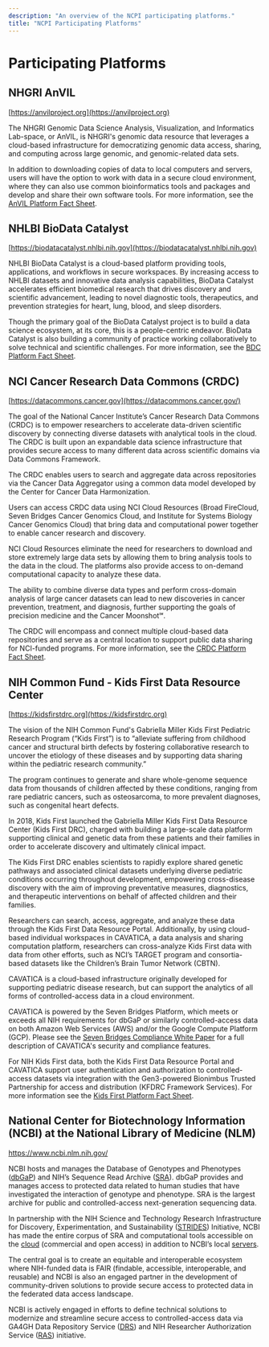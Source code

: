 ```yaml
---
description: "An overview of the NCPI participating platforms."
title: "NCPI Participating Platforms"
---
```


# Participating Platforms

## NHGRI AnVIL
[https://anvilproject.org](https://anvilproject.org) 

<socials>
<social-twitter-handle handle="useAnVIL" showbird="true"></social-twitter-handle>
<social-youtube url="https://www.youtube.com/channel/UCBbHCj7kUogAMFyBAzzzfUw"></social-youtube>
</socials>

The NHGRI Genomic Data Science Analysis, Visualization, and Informatics Lab-space, or AnVIL, is NHGRI's genomic data resource that leverages a cloud-based infrastructure for democratizing genomic data access, sharing, and computing across large genomic, and genomic-related data sets.

In addition to downloading copies of data to local computers and servers, users will have the option to work with data in a secure cloud environment, where they can also use common bioinformatics tools and packages and develop and share their own software tools. For more information, see the [AnVIL Platform Fact Sheet](/ncpi/platforms/anvil). 

## NHLBI BioData Catalyst

[https://biodatacatalyst.nhlbi.nih.gov](https://biodatacatalyst.nhlbi.nih.gov)

<socials>
<social-twitter-hashtag hashtag="BioDataCatalyst" showbird="true"></social-twitter-hashtag>
<social-youtube url="https://www.youtube.com/channel/UCGkmY5oNK8uFZzT8vV_9KgQ"></social-youtube>
</socials>

NHLBI BioData Catalyst is a cloud-based platform providing tools, applications, and workflows in secure workspaces. By increasing access to NHLBI datasets and innovative data analysis capabilities, BioData Catalyst accelerates efficient biomedical research that drives discovery and scientific advancement, leading to novel diagnostic tools, therapeutics, and prevention strategies for heart, lung, blood, and sleep disorders.

Though the primary goal of the BioData Catalyst project is to build a data science ecosystem, at its core, this is a people-centric endeavor. BioData Catalyst is also building a community of practice working collaboratively to solve technical and scientific challenges. For more information, see the [BDC Platform Fact Sheet](/ncpi/platforms/bdc).

## NCI Cancer Research Data Commons (CRDC)

[https://datacommons.cancer.gov](https://datacommons.cancer.gov/)

<socials>
<social-twitter-hashtag hashtag="NCICommons" showbird="true"></social-twitter-hashtag>
<social-twitter-handle handle="genomicscloud"></social-twitter-handle>
<social-twitter-handle handle="BroadFireCloud"></social-twitter-handle>
<social-twitter-handle handle="isb_cgc"></social-twitter-handle>
<social-youtube url="https://www.youtube.com/embed/tk1nEX2gnqk"></social-youtube>
</socials>

The goal of the National Cancer Institute’s Cancer Research Data Commons (CRDC) is to empower researchers to accelerate data-driven scientific discovery by connecting diverse datasets with analytical tools in the cloud. The CRDC is built upon an expandable data science infrastructure that provides secure access to many different data across scientific domains via Data Commons Framework.

The CRDC enables users to search and aggregate data across repositories via the Cancer Data Aggregator using a common data model developed by the Center for Cancer Data Harmonization.

Users can access CRDC data using NCI Cloud Resources (Broad FireCloud, Seven Bridges Cancer Genomics Cloud, and Institute for Systems Biology Cancer Genomics Cloud) that bring data and computational power together to enable cancer research and discovery.

NCI Cloud Resources eliminate the need for researchers to download and store extremely large data sets by allowing them to bring analysis tools to the data in the cloud. The platforms also provide access to on-demand computational capacity to analyze these data.

The ability to combine diverse data types and perform cross-domain analysis of large cancer datasets can lead to new discoveries in cancer prevention, treatment, and diagnosis, further supporting the goals of precision medicine and the Cancer Moonshot℠.

The CRDC will encompass and connect multiple cloud-based data repositories and serve as a central location to support public data sharing for NCI-funded programs. For more information, see the [CRDC Platform Fact Sheet](/ncpi/platforms/crdc).

## NIH Common Fund - Kids First Data Resource Center

[https://kidsfirstdrc.org](https://kidsfirstdrc.org)

<socials>
<social-twitter-handle handle="kidsfirstdrc" showbird="true"></social-twitter-handle>
<social-youtube url="https://www.youtube.com/channel/UCK9sPu0j4_ci4m3nNFa6gVw/featured"></social-youtube>
</socials>

The vision of the NIH Common Fund's Gabriella Miller Kids First Pediatric Research Program (“Kids First”) is to “alleviate suffering from childhood cancer and structural birth defects by fostering collaborative research to uncover the etiology of these diseases and by supporting data sharing within the pediatric research community.”

The program continues to generate and share whole-genome sequence data from thousands of children affected by these conditions, ranging from rare pediatric cancers, such as osteosarcoma, to more prevalent diagnoses, such as congenital heart defects.

In 2018, Kids First launched the Gabriella Miller Kids First Data Resource Center (Kids First DRC), charged with building a large-scale data platform supporting clinical and genetic data from these patients and their families in order to accelerate discovery and ultimately clinical impact.

The Kids First DRC enables scientists to rapidly explore shared genetic pathways and associated clinical datasets underlying diverse pediatric conditions occurring throughout development, empowering cross-disease discovery with the aim of improving preventative measures, diagnostics, and therapeutic interventions on behalf of affected children and their families.

Researchers can search, access, aggregate, and analyze these data through the Kids First Data Resource Portal. Additionally, by using cloud-based individual workspaces in CAVATICA, a data analysis and sharing computation platform, researchers can cross-analyze Kids First data with data from other efforts, such as NCI’s TARGET program and consortia-based datasets like the Children’s Brain Tumor Network (CBTN).

CAVATICA is a cloud-based infrastructure originally developed for supporting pediatric disease research, but can support the analytics of all forms of controlled-access data in a cloud environment.

CAVATICA is powered by the Seven Bridges Platform, which meets or exceeds all NIH requirements for dbGaP or similarly controlled-access data on both Amazon Web Services (AWS) and/or the Google Compute Platform (GCP). Please see the [Seven Bridges Compliance White Paper](https://www.sevenbridges.com/library/white-papers/compliance/) for a full description of CAVATICA's security and compliance features.

For NIH Kids First data, both the Kids First Data Resource Portal and CAVATICA support user authentication and authorization to controlled-access datasets via integration with the Gen3-powered Bionimbus Trusted Partnership for access and distribution (KFDRC Framework Services). For more information see the [Kids First Platform Fact Sheet](/ncpi/platforms/kf).

## National Center for Biotechnology Information (NCBI) at the National Library of Medicine (NLM)
<https://www.ncbi.nlm.nih.gov/>

<socials>
<social-twitter-handle handle="NCBI" showbird="true"></social-twitter-handle>
<social-youtube url="https://www.youtube.com/user/NLMNIH/playlists"></social-youtube>
</socials>

NCBI hosts and manages the Database of Genotypes and Phenotypes ([dbGaP](https://www.ncbi.nlm.nih.gov/gap/)) and NIH’s Sequence Read Archive ([SRA](https://www.ncbi.nlm.nih.gov/sra/)). dbGaP provides and manages access to protected data related to human studies that have investigated the interaction of genotype and phenotype. SRA is the largest archive for public and controlled-access next-generation sequencing data.

In partnership with the NIH Science and Technology Research Infrastructure for Discovery, Experimentation, and Sustainability ([STRIDES](https://datascience.nih.gov/strides)) Initiative, NCBI has made the entire corpus of SRA and computational tools accessible on the [cloud](https://www.ncbi.nlm.nih.gov/sra/docs/sra-cloud/) (commercial and open access) in addition to NCBI’s local [servers](https://www.ncbi.nlm.nih.gov/sra/).

The central goal is to create an equitable and interoperable ecosystem where NIH-funded data is FAIR (findable, accessible, interoperable, and reusable) and NCBI is also an engaged partner in the development of community-driven solutions to provide secure access to protected data in the federated data access landscape.

NCBI is actively engaged in efforts to define technical solutions to modernize and streamline secure access to controlled-access data via GA4GH Data Repository Service ([DRS](https://ga4gh.github.io/data-repository-service-schemas/preview/release/drs-1.0.0/docs/)) and NIH Researcher Authorization Service ([RAS](https://datascience.nih.gov/researcher-auth-service-initiative)) initiative.